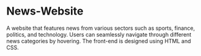 # News-Website
A website that features news from various sectors such as sports, finance, politics, and technology. Users can seamlessly navigate through different news categories by hovering. The front-end is designed using HTML and CSS.
